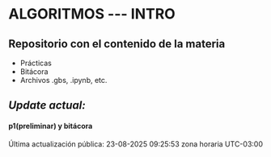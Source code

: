 # ALGORITMOS --- INTRO

## Repositorio con el contenido de la materia

- Prácticas
- Bitácora
- Archivos .gbs, .ipynb, etc.

## *Update actual:* 
#### p1(preliminar) y bitácora


Última actualización pública: 23-08-2025 09:25:53 zona horaria UTC-03:00
